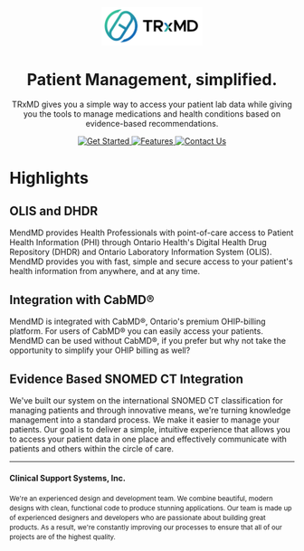 <p align="center">
  <img src="trxmd.png" alt="Logo of TRx.md" width="180"/>
</p>

<h1 align="center">Patient Management, simplified.</h1>

<p align="center">
  TRxMD gives you a simple way to access your patient lab data while giving you the tools
  to manage medications and health conditions based on evidence-based recommendations.
</p>

<p align="center">
  <a href="https://mend.md" target="_blank">
    <img src="https://img.shields.io/badge/Get%20Started-007bff?style=for-the-badge&logoColor=white" alt="Get Started">
  </a>
   <a href="https://mend.md/features#prescriptions" target="_blank">
    <img src="https://img.shields.io/badge/Features-lightgrey?style=for-the-badge" alt="Features">
  </a>
<a href="mailto:support@mend.md">
    <img src="https://img.shields.io/badge/Contact%20Us-808080?style=for-the-badge&logo=gmail&logoColor=white" alt="Contact Us">
  </a>
</p>

<h1>Highlights</h1>
<div>
  <h2>OLIS and DHDR</h2>
  <p>MendMD provides Health Professionals with point-of-care access to Patient Health Information (PHI) through Ontario Health's Digital Health Drug Repository (DHDR) and Ontario Laboratory Information System (OLIS).  MendMD provides you with fast, simple and secure access to your patient's health information from anywhere, and at any time.</p>
  <h2>Integration with CabMD&#174;</h2>
  <p>MendMD is integrated with CabMD&#174;, Ontario's premium OHIP-billing platform. For users of CabMD&#174; you can easily access your patients. MendMD can be used without CabMD&#174;, if you prefer but why not take the opportunity to simplify your OHIP billing as well?</p>
  <h2>Evidence Based SNOMED CT Integration</h2>
  <p>We've built our system on the international SNOMED CT classification for managing patients and through innovative means, we're turning knowledge management into a standard process. We make it easier to manage your patients. Our goal is to deliver a simple, intuitive experience that allows you to access your patient data in one place and effectively communicate with patients and others within the circle of care.</p>
</div>

<hr/>
<h4>Clinical Support Systems, Inc.</h4>
<p></p><small>We're an experienced design and development team. We combine beautiful, modern designs with clean, functional code to produce stunning applications. Our team is made up of experienced designers and developers who are passionate about building great products. As a result, we're constantly improving our processes to ensure that all of our projects are of the highest quality.</small></p>
